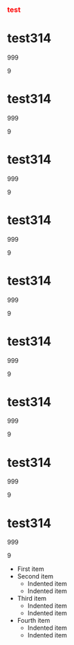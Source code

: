 <h3 style="color:red">test</h3>


# test314

999

9     



# test314

999

9     





# test314

999

9     

# test314

999

9     

# test314

999

9     

# test314

999

9     

# test314

999

9     

# test314

999

9     

# test314

999

9     

- First item
- Second item
    +  Indented item
    +  Indented item
- Third item
    * Indented item
    * Indented item
- Fourth item
    - Indented item
    - Indented item
